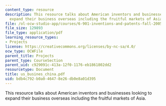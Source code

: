 ```yaml
---
content_type: resource
description: This resource talks about American inventors and businesses looking to
  expand their business overseas including the fruitful markets of Asia.
file: /ol-ocw-studio-app/courses/6-901-inventions-and-patents-fall-2005/bdb4c792b0a046478e26db0e8a01d395_us_busines_china.pdf
file_size: 129893
file_type: application/pdf
learning_resource_types:
- Projects
license: https://creativecommons.org/licenses/by-nc-sa/4.0/
ocw_type: OCWFile
parent_title: Projects
parent_type: CourseSection
parent_uid: c929091c-413a-12f0-1176-eb1861802dd2
resourcetype: Document
title: us_busines_china.pdf
uid: bdb4c792-b0a0-4647-8e26-db0e8a01d395
---
```

This resource talks about American inventors and businesses looking to expand their business overseas including the fruitful markets of Asia.